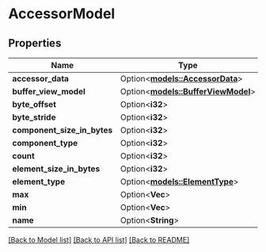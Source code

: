 # AccessorModel

## Properties

Name | Type | Description | Notes
------------ | ------------- | ------------- | -------------
**accessor_data** | Option<[**models::AccessorData**](AccessorData.md)> |  | [optional]
**buffer_view_model** | Option<[**models::BufferViewModel**](BufferViewModel.md)> |  | [optional]
**byte_offset** | Option<**i32**> |  | [optional]
**byte_stride** | Option<**i32**> |  | [optional]
**component_size_in_bytes** | Option<**i32**> |  | [optional]
**component_type** | Option<**i32**> |  | [optional]
**count** | Option<**i32**> |  | [optional]
**element_size_in_bytes** | Option<**i32**> |  | [optional]
**element_type** | Option<[**models::ElementType**](ElementType.md)> |  | [optional]
**max** | Option<**Vec<f64>**> |  | [optional]
**min** | Option<**Vec<f64>**> |  | [optional]
**name** | Option<**String**> |  | [optional]

[[Back to Model list]](../README.md#documentation-for-models) [[Back to API list]](../README.md#documentation-for-api-endpoints) [[Back to README]](../README.md)


